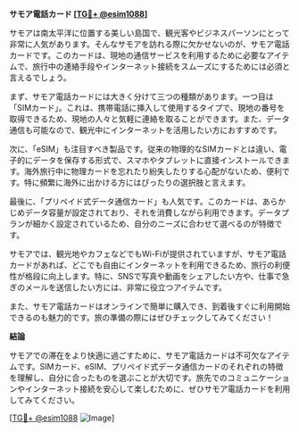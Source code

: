 **サモア電話カード [[TG💪+ @esim1088](https://t.me/s/esim1088)]**

サモアは南太平洋に位置する美しい島国で、観光客やビジネスパーソンにとって非常に人気があります。そんなサモアを訪れる際に欠かせないのが、サモア電話カードです。このカードは、現地の通信サービスを利用するために必要なアイテムで、旅行中の連絡手段やインターネット接続をスムーズにするためには必須と言えるでしょう。

まず、サモア電話カードには大きく分けて三つの種類があります。一つ目は「SIMカード」。これは、携帯電話に挿入して使用するタイプで、現地の番号を取得できるため、現地の人々と気軽に連絡を取ることができます。また、データ通信も可能なので、観光中にインターネットを活用したい方におすすめです。

次に、「eSIM」も注目すべき製品です。従来の物理的なSIMカードとは違い、電子的にデータを保存する形式で、スマホやタブレットに直接インストールできます。海外旅行中に物理カードを忘れたり紛失したりする心配がないため、便利です。特に頻繁に海外に出かける方にはぴったりの選択肢と言えます。

最後に、「プリペイド式データ通信カード」も人気です。このカードは、あらかじめデータ容量が設定されており、それを消費しながら利用できます。データプランが細かく設定されているため、自分のニーズに合わせて選べるのが特徴です。

サモアでは、観光地やカフェなどでもWi-Fiが提供されていますが、サモア電話カードがあれば、どこでも自由にインターネットを利用できるため、旅行の利便性が格段に向上します。特に、SNSで写真や動画をシェアしたい方や、仕事で急ぎのメールを送信したい方には、非常に役立つアイテムです。

また、サモア電話カードはオンラインで簡単に購入でき、到着後すぐに利用開始できるのも魅力的です。旅の準備の際にはぜひチェックしてみてください！

**結論**

サモアでの滞在をより快適に過ごすために、サモア電話カードは不可欠なアイテムです。SIMカード、eSIM、プリペイド式データ通信カードのそれぞれの特徴を理解し、自分に合ったものを選ぶことが大切です。旅先でのコミュニケーションやインターネット接続を安心して楽しむために、ぜひサモア電話カードを利用してみてください。

[[TG💪+ @esim1088](https://t.me/s/esim1088) ![Image](https://i.postimg.cc/Y0z9fWf4/image.png)]